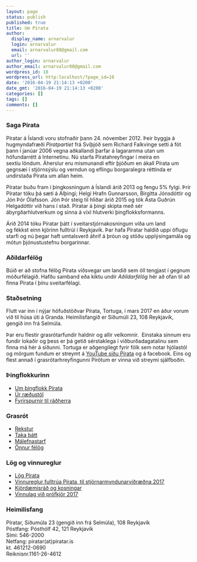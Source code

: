 ```yaml
---
layout: page
status: publish
published: true
title: Um Pírata
author:
  display_name: arnarvalur
  login: arnarvalur
  email: arnarvalur88@gmail.com
  url: ''
author_login: arnarvalur
author_email: arnarvalur88@gmail.com
wordpress_id: 18
wordpress_url: http:localhost/?page_id=18
date: '2016-04-19 21:14:13 +0200'
date_gmt: '2016-04-19 21:14:13 +0200'
categories: []
tags: []
comments: []
---
```

<h3>Saga Pírata</h3>
<p>Píratar á Íslandi voru stofnaðir þann 24. nóvember 2012. Þeir byggja á hugmyndafræði <em>Piratpartiet</em> frá Svíþjóð sem Richard Falkvinge setti á fót þann í janúar 2006 vegna aðkallandi þarfar á lagaramma utan um höfundarrétt á Internetinu. Nú starfa Píratahreyfingar í meira en sextíu löndum. Áherslur eru mismunandi eftir þjóðum en ákall Pírata um gegnsæi í stjórnsýslu og verndun og eflingu borgaralegra réttinda er undirstaða Pírata um allan heim.</p>
<p class="p1">Píratar buðu fram í þingkosningum á Íslandi árið 2013 og fengu 5% fylgi. Þrír Píratar tóku þá sæti á Alþingi; Helgi Hrafn Gunnarsson, Birgitta Jónsdóttir og Jón Þór Ólafsson. Jón Þór steig til hliðar árið 2015 og tók Ásta Guðrún Helgadóttir við hans í stað. Píratar á þingi skipta með sér ábyrgðarhlutverkum og sinna á víxl hlutverki þingflokksformanns.</p>
<p class="p1">Árið 2014 tóku Píratar þátt í sveitarstjórnakosningum víða um land og fékkst einn kjörinn fulltrúi í Reykjavík. Þar hafa Píratar haldið uppi öflugu starfi og nú þegar haft umtalsverð áhrif á þróun og stöðu upplýsingamála og mótun þjónustustefnu borgarinnar.</p>
<h3 class="p1">Aðildarfélög</h3>
<p class="p1">Búið er að stofna félög Pírata víðsvegar um landið sem öll tengjast í gegnum móðurfélagið. Hafðu samband eða kíktu undir <em>Aðildarfélög</em> hér að ofan til að finna Pírata í þínu sveitarfélagi.</p>
<h3 class="p1">Staðsetning</h3>
<p class="p1">Flutt var inn í nýjar höfuðstöðvar Pírata, Tortuga, í mars 2017 en áður vorum við til húsa úti á Granda. Heimilisfangið er Síðumúli 23, 108 Reykjavík, gengið inn frá Selmúla.</p>
<p class="p1">Þar eru flestir grasrótarfundir haldnir og allir velkomnir.  Einstaka sinnum eru fundir lokaðir og þess er þá getið sérstaklega í viðburðadagatalinu sem finna má hér á síðunni. Tortuga er aðgengilegt fyrir fólk sem notar hjólastól og mörgum fundum er streymt á <a href="https://www.youtube.com/user/PiratepartyIceland" target="_blank" rel="noopener">YouTube síðu Pírata</a> og á facebook. Eins og flest annað í grasrótarhreyfingunni Pírötum er vinna við streymi sjálfboðin.</p>
<h3>Þingflokkurinn</h3>
<ul>
<li><a href="https:localhost/piratar-a-thingi/thingflokkur-pirata/">Um þingflokk Pírata</a></li>
<li><a href="https:localhost/piratar-a-thingi/thingflokkur-pirata/ur-raedustol/">Úr ræðustól</a></li>
<li><a href="https:localhost/piratar-a-thingi/fyrirspurnir-til-radherra/">Fyrirspurnir til ráðherra</a></li>
</ul>
<h3>Grasrót</h3>
<ul>
<li><a href="https:localhost/um-pirata/bokhald-og-rekstur/">Rekstur</a></li>
<li><a href="https:localhost/taka-thatt/hvernig-tek-eg-thatt/">Taka þátt</a></li>
<li><a href="https:localhost/taka-thatt/hvernig-tek-eg-thatt/malefnastarf/">Málefnastarf</a></li>
<li><a href="https:localhost/taka-thatt/hvernig-tek-eg-thatt/onnur-felog/">Önnur félög</a></li>
</ul>
<h3>Lög og vinnureglur</h3>
<ul>
<li><a href="https:localhost/um-pirata/log-og-reglur/">Lög Pírata</a></li>
<li><a href="https:localhost/um-pirata/log-og-reglur/vinnureglur-fulltrua-pirata-til-stjornarmyndunarvidraedna-2017/">Vinnureglur fulltrúa Pírata  til stjórnarmyndunarviðræðna 2017</a></li>
<li><a href="https:localhost/adildarfelogin/kjordaemisrad/">Kjördæmisráð og kosningar</a></li>
<li><a href="https:localhost/adildarfelogin/kjordaemisrad/profkjor-pirata-2017/">Vinnulag við prófkjör 2017</a></li>
</ul>
<h3>Heimilisfang</h3>
<p>Píratar, Síðumúla 23 (gengið inn frá Selmúla), 108 Reykjavík<br />
Póstfang: Pósthólf 42, 121 Reykjavík<br />
Sími: 546-2000<br />
Netfang: piratar(at)piratar.is<br />
kt. 461212-0690<br />
Reiknisnr.1161-26-4612</p>
